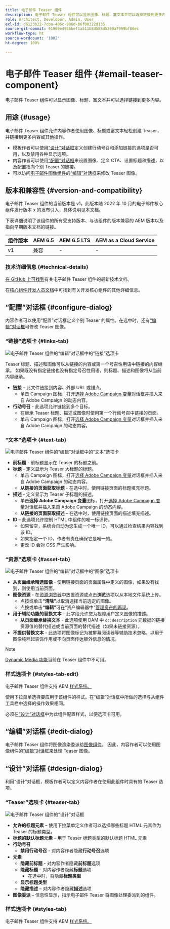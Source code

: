 ```yaml
---
title: 电子邮件 Teaser 组件
description: 电子邮件 Teaser 组件可以显示图像、标题、富文本并可以选择链接到更多内容。
role: Architect, Developer, Admin, User
exl-id: d6123b22-7cba-406c-986d-b6f00322d135
source-git-commit: 91969e4956bef1a511b8d588d5290a7999bf86ec
workflow-type: ht
source-wordcount: '1002'
ht-degree: 100%

---
```



# 电子邮件 Teaser 组件 {#email-teaser-component}

电子邮件 Teaser 组件可以显示图像、标题、富文本并可以选择链接到更多内容。

## 用途 {#usage}

电子邮件 Teaser 组件允许内容作者使用图像、标题或富文本轻松创建 Teaser，并链接到更多内容或其他操作。

* 模板作者可以使用[“设计”对话框](#design-dialog)定义创建行动号召和添加链接的选项是否可用，以及禁用各种显示选项。
* 内容作者可以使用[“配置”对话框](#configure-dialog)来设置图像、定义 CTA、设置标题和描述，以及配置指向个别 Teaser 的链接。
* 可以访问[电子邮件图像组件](image.md)的[“编辑”对话框](image.md#edit-dialog)来修改 Teaser 图像。

## 版本和兼容性 {#version-and-compatibility}

电子邮件 Teaser 组件的当前版本是 v1，此版本随 2022 年 10 月的电子邮件核心组件发行版本 x 的发布引入，具体说明见本文档。

下表详细说明了该组件的所有受支持版本、与该组件的版本兼容的 AEM 版本以及指向早期版本文档的链接。

| 组件版本 | AEM 6.5 | AEM 6.5 LTS | AEM as a Cloud Service |
|---|---|---|---|
| v1 | 兼容 | - | - |

### 技术详细信息 {#technical-details}

[在 GitHub 上可找到](https://adobe.com/go/aem_cmp_tech_email_teaser_v1_cn)有关电子邮件 Teaser 组件的最新技术文档。

在[核心组件开发人员文档](/help/developing/overview.md)中可找到有关开发核心组件的其他详细信息。

## “配置”对话框 {#configure-dialog}

内容作者可以使用“配置”对话框定义个别 Teaser 的属性。在选中时，还有[“编辑”对话框](#edit-dialog)可修改 Teaser 图像。

### “链接”选项卡 {#links-tab}

![电子邮件 Teaser 组件的“编辑”对话框中的“链接”选项卡](/help/email/assets/email-teaser-edit-links.png)

Teaser 标题、描述和图像可以从链接的内容或第一个号召性用语中链接的内容继承。 如果既没有指定链接也没有指定号召性用语，则标题、描述和图像将从当前内容继承。

* **链接** – 此文件链接到内容、外部 URL 或锚点。
   * 单击 Campaign 图标，打开[选择 Adobe Campaign 变量](/help/email/campaign-variables.md)对话框并插入来自 Adobe Campaign 的动态内容。
* **行动号召** - 此选项允许链接到多个目标。
   * 在继承 Teaser 标题、描述或图像时使用第一个行动号召中链接的页面。
   * 单击 Campaign 图标，打开[选择 Adobe Campaign 变量](/help/email/campaign-variables.md)对话框并插入来自 Adobe Campaign 的动态内容。

### “文本”选项卡 {#text-tab}

![电子邮件 Teaser 组件的“编辑”对话框中的“文本”选项卡](/help/email/assets/email-teaser-edit-text.png)

* **前标题** - 前标题显示在 Teaser 的标题之前。
* **标题** - 定义显示为 Teaser 大标题的标题。
   * 单击 Campaign 图标，打开[选择 Adobe Campaign 变量](/help/email/campaign-variables.md)对话框并插入来自 Adobe Campaign 的动态内容。
   * **从链接的页面获取标题** - 在选中时，使用链接页面的标题填充标题。
* **描述** - 定义显示为 Teaser 子标题的描述。
   * 单击&#x200B;**选择 Adobe Campaign 变量**&#x200B;图标，打开[选择 Adobe Campaign 变量](/help/email/campaign-variables.md)对话框并插入来自 Adobe Campaign 的动态内容。
   * **从链接的页面获取描述** – 在选中时，使用链接页面的描述填充描述。
* **ID** – 此选项允许控制 HTML 中组件的唯一标识符。
   * 如果留空，系统会自动为您生成一个唯一 ID，可以通过检查结果内容找到该 ID。
   * 如果指定一个 ID，作者有责任确保它是唯一的。
   * 更改 ID 会对 CSS 产生影响。

### “资源”选项卡 {#asset-tab}

![电子邮件 Teaser 组件的“编辑”对话框中的“图像”选项卡](/help/email/assets/email-teaser-edit-image.png)

* **从页面继承精选图像** - 使用链接页面的页面属性中定义的图像，如果没有找到，则使用当前页面。
* **图像资源** - 在[资源浏览器](https://experienceleague.adobe.com/docs/experience-manager-cloud-service/sites/authoring/fundamentals/environment-tools.html)中放置资源或点击&#x200B;**浏览**&#x200B;选项以从本地文件系统上传。
   * 点按或单击&#x200B;**“清除”**&#x200B;以取消选择当前选定的图像。
   * 点按或单击&#x200B;**“编辑”**&#x200B;可在“资产编辑器中”[管理资产的再现](https://experienceleague.adobe.com/docs/experience-manager-cloud-service/assets/manage/manage-digital-assets.html)。
* **用于辅助功能的替换文本** – 此字段允许您为视障用户定义图像的描述。
   * **从页面继承替换文本** - 此选项使用 DAM 中 `dc:description` 元数据的链接资源值的替代描述或当前页面的替代描述（如果未链接资源）。
* **不提供替换文本** - 此选项将图像标记为被屏幕阅读器等辅助技术忽略，以用于图像纯粹起装饰作用或不向页面传达额外信息的情况。

>[!NOTE]
>
>[Dynamic Media 功能](image.md#dynamic-media)当前在 Teaser 组件中不可用。

### 样式选项卡 {#styles-tab-edit}

电子邮件 Teaser 组件支持 AEM [样式系统。](/help/get-started/authoring.md#component-styling)

使用下拉菜单选择要应用于该组件的样式。在“编辑”对话框中所做的选择与从组件工具栏中选择的操作效果相同。

必须在[“设计”对话框](#design-dialog)中为此组件配置样式，以便选项卡可用。

## “编辑”对话框 {#edit-dialog}

电子邮件 Teaser 组件将图像渲染委派给[图像组件](image.md)。 因此，内容作者可以使用图像组件的[“编辑”对话框](image.md#edit-dialog)来处理 Teaser 图像。

## “设计”对话框 {#design-dialog}

利用“设计”对话框，模板作者可以定义内容作者在使用此组件时具有的 Teaser 选项。

### “Teaser”选项卡 {#teaser-tab}

![电子邮件 Teaser 组件的“设计”对话框](/help/email/assets/email-teaser-design.png)

* **允许的标题元素** – 使用下拉菜单定义作者可以选择哪些标题 HTML 元素作为 Teaser 的标题类型。
* **标题的默认标题元素** – 用于 Teaser 标题类型的默认标题 HTML 元素
* **行动号召**
   * **禁用行动号召** - 对内容作者隐藏&#x200B;**行动号召**&#x200B;选项
* **元素**
   * **隐藏前标题** - 对内容作者隐藏&#x200B;**前标题**&#x200B;选项
   * **隐藏标题** - 对内容作者隐藏&#x200B;**标题**&#x200B;选项
      * 在选中时，将隐藏&#x200B;**标题类型**
   * **显示标题类型**
   * **隐藏描述** – 对内容作者隐藏&#x200B;**描述**&#x200B;选项
* **图像委派** – 信息性显示，指示电子邮件 Teaser 将图像处理委派到的组件。

### 样式选项卡 {#styles-tab}

电子邮件 Teaser 组件支持 AEM [样式系统。](/help/get-started/authoring.md#component-styling)
